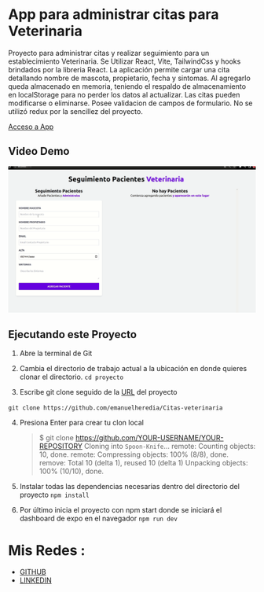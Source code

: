 # App para administrar citas para Veterinaria

Proyecto para administrar citas y realizar seguimiento para un establecimiento Veterinaria. Se Utilizar React, Vite, TailwindCss y hooks brindados por la libreria React.
La aplicación permite cargar una cita detallando nombre de mascota, propietario, fecha y sintomas. Al agregarlo queda almacenado en memoria, teniendo el respaldo de almacenamiento en localStorage para no perder los datos al actualizar. Las citas pueden modificarse o eliminarse. Posee validacion de campos de formulario. No se utilizó redux por la sencillez del proyecto.

[Acceso a App](https://citas-veterinaria-kappa.vercel.app/)

## Video Demo

![Demonstration web](src/assets/citas-veterinaria.gif)

## Ejecutando este Proyecto

1. Abre la terminal de Git
2. Cambia el directorio de trabajo actual a la ubicación en donde quieres clonar el directorio.
   `cd proyecto`

3. Escribe git clone seguido de la [URL](https://github.com/emanuelheredia/Citas-veterinaria) del proyecto

`git clone https://github.com/emanuelheredia/Citas-veterinaria `

4. Presiona Enter para crear tu clon local

    > $ git clone https://github.com/YOUR-USERNAME/YOUR-REPOSITORY
    > Cloning into `Spoon-Knife`...
    > remote: Counting objects: 10, done.
    > remote: Compressing objects: 100% (8/8), done.
    > remove: Total 10 (delta 1), reused 10 (delta 1)
    > Unpacking objects: 100% (10/10), done.

5. Instalar todas las dependencias necesarias dentro del directorio del proyecto
   `npm install`

6. Por último inicia el proyecto con npm start donde se iniciará el dashboard de expo en el navegador
   `npm run dev`

# Mis Redes :

-   [GITHUB](https://github.com/emanuelheredia)
-   [LINKEDIN](https://www.linkedin.com/in/emanuel-heredia-41749421a/)
